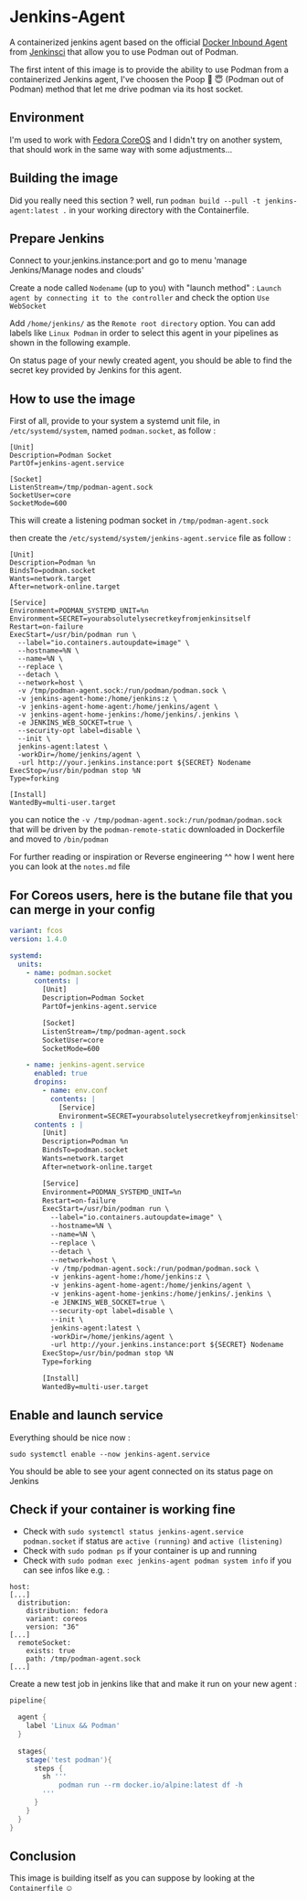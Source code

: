 # Jenkins-Agent

A containerized jenkins agent based on the official [Docker Inbound Agent](https://github.com/jenkinsci/docker-inbound-agent) from [Jenkinsci](https://github.com/jenkinsci) that allow you to use Podman out of Podman.

The first intent of this image is to provide the ability to use Podman from a containerized Jenkins agent, I've choosen the Poop :poop: :innocent: (Podman out of Podman) method that let me drive podman via its host socket.

## Environment

I'm used to work with [Fedora CoreOS](https://getfedora.org/fr/coreos?stream=stable) and I didn't try on another system, that should work in the same way with some adjustments...

## Building the image

Did you really need this section ? well, run `podman build --pull -t jenkins-agent:latest .` in your working directory with the Containerfile.

## Prepare Jenkins

Connect to your.jenkins.instance:port and go to menu 'manage Jenkins/Manage nodes and clouds'

Create a node called `Nodename` (up to you) with "launch method" : `Launch agent by connecting it to the controller` and check the option `Use WebSocket`

Add `/home/jenkins/` as the `Remote root directory` option.
You can add labels like `Linux Podman` in order to select this agent in your pipelines as shown in the following example.

On status page of your newly created agent, you should be able to find the secret key provided by Jenkins for this agent.

## How to use the image

First of all, provide to your system a systemd unit file, in `/etc/systemd/system`, named `podman.socket`, as follow :

``` init
[Unit]
Description=Podman Socket
PartOf=jenkins-agent.service

[Socket]
ListenStream=/tmp/podman-agent.sock
SocketUser=core
SocketMode=600
```

This will create a listening podman socket in `/tmp/podman-agent.sock`

then create the `/etc/systemd/system/jenkins-agent.service` file as follow :

``` init
[Unit]
Description=Podman %n
BindsTo=podman.socket
Wants=network.target
After=network-online.target

[Service]
Environment=PODMAN_SYSTEMD_UNIT=%n
Environment=SECRET=yourabsolutelysecretkeyfromjenkinsitself
Restart=on-failure
ExecStart=/usr/bin/podman run \
  --label="io.containers.autoupdate=image" \
  --hostname=%N \
  --name=%N \
  --replace \
  --detach \
  --network=host \
  -v /tmp/podman-agent.sock:/run/podman/podman.sock \
  -v jenkins-agent-home:/home/jenkins:z \
  -v jenkins-agent-home-agent:/home/jenkins/agent \
  -v jenkins-agent-home-jenkins:/home/jenkins/.jenkins \
  -e JENKINS_WEB_SOCKET=true \
  --security-opt label=disable \
  --init \
  jenkins-agent:latest \
  -workDir=/home/jenkins/agent \
  -url http://your.jenkins.instance:port ${SECRET} Nodename
ExecStop=/usr/bin/podman stop %N
Type=forking

[Install]
WantedBy=multi-user.target
```

you can notice the `-v /tmp/podman-agent.sock:/run/podman/podman.sock` that will be driven by the `podman-remote-static` downloaded in Dockerfile and moved to `/bin/podman`

For further reading or inspiration or Reverse engineering ^^ how I went here you can look at the `notes.md` file

## For Coreos users, here is the butane file that you can merge in your config

``` yaml
variant: fcos
version: 1.4.0

systemd:
  units:
    - name: podman.socket
      contents: |
        [Unit]
        Description=Podman Socket
        PartOf=jenkins-agent.service

        [Socket]
        ListenStream=/tmp/podman-agent.sock
        SocketUser=core
        SocketMode=600

    - name: jenkins-agent.service
      enabled: true
      dropins:
        - name: env.conf
          contents: |
            [Service]
            Environment=SECRET=yourabsolutelysecretkeyfromjenkinsitself
      contents : |
        [Unit]
        Description=Podman %n
        BindsTo=podman.socket
        Wants=network.target
        After=network-online.target

        [Service]
        Environment=PODMAN_SYSTEMD_UNIT=%n
        Restart=on-failure
        ExecStart=/usr/bin/podman run \
          --label="io.containers.autoupdate=image" \
          --hostname=%N \
          --name=%N \
          --replace \
          --detach \
          --network=host \
          -v /tmp/podman-agent.sock:/run/podman/podman.sock \
          -v jenkins-agent-home:/home/jenkins:z \
          -v jenkins-agent-home-agent:/home/jenkins/agent \
          -v jenkins-agent-home-jenkins:/home/jenkins/.jenkins \
          -e JENKINS_WEB_SOCKET=true \
          --security-opt label=disable \
          --init \
          jenkins-agent:latest \
          -workDir=/home/jenkins/agent \
          -url http://your.jenkins.instance:port ${SECRET} Nodename
        ExecStop=/usr/bin/podman stop %N
        Type=forking

        [Install]
        WantedBy=multi-user.target
```

## Enable and launch service

Everything should be nice now :

`sudo systemctl enable --now jenkins-agent.service`

You should be able to see your agent connected on its status page on Jenkins

## Check if your container is working fine

- Check with `sudo systemctl status jenkins-agent.service podman.socket` if status are `active (running)` and `active (listening)`
- Check with `sudo podman ps` if your container is up and running
- Check with `sudo podman exec jenkins-agent podman system info` if you can see infos like e.g. :

``` text
host:
[...]
  distribution:
    distribution: fedora
    variant: coreos
    version: "36"
[...]
  remoteSocket:
    exists: true
    path: /tmp/podman-agent.sock
[...]
```

Create a new test job in jenkins like that and make it run on your new agent :

``` groovy
pipeline{

  agent {
    label 'Linux && Podman'
  }
  
  stages{
    stage('test podman'){
      steps {
        sh '''
            podman run --rm docker.io/alpine:latest df -h
        '''
      }
    }
  }
}
```

## Conclusion

This image is building itself as you can suppose by looking at the `Containerfile` :relaxed:
